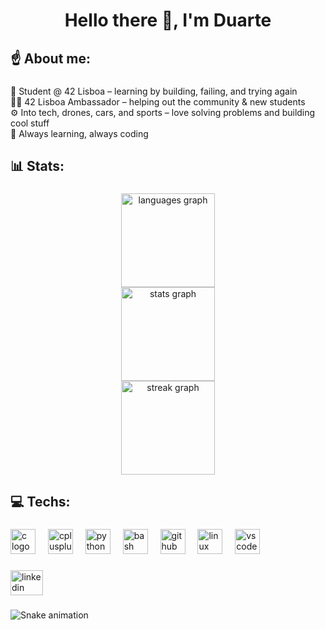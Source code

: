 <h1 align="center">Hello there 👋, I'm Duarte</h1>

###

<h2 align="left">☝️ About me:</h2>

###

<p align="left">🧠 Student @ 42 Lisboa – learning by building, failing, and trying again<br>🧑‍💻 42 Lisboa Ambassador – helping out the community & new students<br>⚙️ Into tech, drones, cars, and sports – love solving problems and building cool stuff<br>🚀 Always learning, always coding</p>

###

<h2 align="left">📊 Stats:</h2>

###

<div align="center">
  <img src="https://github-readme-stats.vercel.app/api/top-langs?username=dde-carv&locale=en&hide_title=true&layout=compact&card_width=320&langs_count=5&theme=merko&hide_border=true&order=2&custom_title=I%20code%20with" height="150" alt="languages graph" /> <br>
  <img src="https://github-readme-stats.vercel.app/api?username=dde-carv&hide_title=true&hide_rank=false&show_icons=false&include_all_commits=true&count_private=true&disable_animations=false&theme=merko&locale=en&hide_border=true&order=1" height="150" alt="stats graph" /> <br>
  <img src="https://streak-stats.demolab.com?user=dde-carv&locale=en&mode=weekly&theme=merko&hide_border=true&border_radius=5&order=3" height="150" alt="streak graph"  />
</div>

###

<h2 align="left">💻 Techs:</h2>

###

<div align="left">
  <img src="https://cdn.jsdelivr.net/gh/devicons/devicon/icons/c/c-original.svg" height="40" alt="c logo"  />
  <img width="12" />
  <img src="https://cdn.jsdelivr.net/gh/devicons/devicon/icons/cplusplus/cplusplus-original.svg" height="40" alt="cplusplus logo"  />
  <img width="12" />
  <img src="https://cdn.jsdelivr.net/gh/devicons/devicon/icons/python/python-original.svg" height="40" alt="python logo"  />
  <img width="12" />
  <img src="https://cdn.jsdelivr.net/gh/devicons/devicon/icons/bash/bash-original.svg" height="40" alt="bash logo"  />
  <img width="12" />
  <img src="https://cdn.jsdelivr.net/gh/devicons/devicon/icons/github/github-original.svg" height="40" alt="github logo"  />
  <img width="12" />
  <img src="https://cdn.jsdelivr.net/gh/devicons/devicon/icons/linux/linux-original.svg" height="40" alt="linux logo"  />
  <img width="12" />
  <img src="https://cdn.jsdelivr.net/gh/devicons/devicon/icons/vscode/vscode-original.svg" height="40" alt="vscode logo"  />
</div>

###

<div align="left">
  <a href="www.linkedin.com/in/duarte-eusebio" target="_blank">
    <img src="https://raw.githubusercontent.com/maurodesouza/profile-readme-generator/master/src/assets/icons/social/linkedin/default.svg" width="52" height="40" alt="linkedin logo"  />
  </a>
</div>

###

<img src="https://raw.githubusercontent.com/dde-carv/dde-carv/output/snake.svg" alt="Snake animation" />

###
